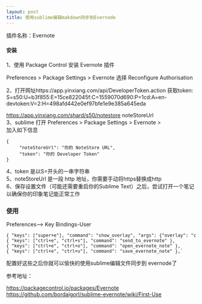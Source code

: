 ```yaml
---
layout: post
title: 使用sublime编辑makdown同步到Evernode
---
```



插件名称：Evernote

####  安装

1、使用 Package Control   安装 Evernote 插件

Preferences > Package Settings > Evernote  选择 Reconfigure Authorisation

2、打开网址https://app.yinxiang.com/api/DeveloperToken.action
获取token:
S=s50:U=b3f855:E=15ce822045f:C=1559070d690:P=1cd:A=en-devtoken:V=2:H=498afd442e0ef97bfe1e9e385a645eda

<https://app.yinxiang.com/shard/s50/notestore>
noteStoreUrl<br>
3、sublime 打开
 Preferences > Package Settings > Evernote > <br>
 加入如下信息<br>
<pre><small>{
	 "noteStoreUrl": "你的 NoteStore URL",
	 "token": "你的 Developer Token"
}</small></pre>

4、token 是以S=开头的一串字符串<br>
5、noteStoreUrl 是一段 http 地址，你需要手动将https替换成http<br>
6、保存设置文件（可能还需要重启你的Sublime Text）之后，尝试打开一个笔记以确保你的印象笔记能正常工作<br>

### 使用
Preferences--> Key Bindings-User <br>
<pre>
<small>{ "keys": ["super+e"], "command": "show_overlay", "args": {"overlay": "command_palette", "text": "Evernote: "} },
{ "keys": ["ctrl+e", "ctrl+s"], "command": "send_to_evernote" },
{ "keys": ["ctrl+e", "ctrl+o"], "command": "open_evernote_note" },
{ "keys": ["ctrl+e", "ctrl+u"], "command": "save_evernote_note" },`</small>
</pre>

配置好这些之后你就可以愉快的使用sublime编辑文件同步到 evernode了

参考地址：

<https://packagecontrol.io/packages/Evernote>
<https://github.com/bordaigorl/sublime-evernote/wiki/First-Use>